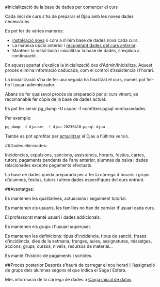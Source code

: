 #Inicialització de la base de dades per començar el curs

Cada inici de curs s'ha de preparar el Djau amb les noves dades necessàries.

Es pot fer de vàries maneres:
* [Instal·lació nova](../instalacion-2/instalacion.md) o com a mínim base de dades nova cada curs.
* La mateixa opció anterior i [recuperant dades del curs anterior](../../../canviDeCurs.txt).
* Mantenir la instal·lació i inicialitzar la base de dades, s'explica a continuació.

En aquest apartat s'explica la inicialització des d'Admin/Inicialitza. Aquest procés elimina informació caducada, com el control d’assistència i l’horari.

La inicialització s'ha de fer una vegada ha finalitzat el curs, només pot fer-ho l’usuari administrador.

Abans de fer qualsevol procés de preparació per al curs vinent, es recomanable fer còpia de la base de dades actual.

Es pot fer servir pg_dump -U usuari -f nomfitxer.pgsql nombasedades

Per exemple:

```bash
pg_dump -U djauser -f djau-20230410.pgsql djau
```

També es pot aprofitar per [actualitzar](actualitza.md) el Djau a l'última versió.

##Dades eliminades:

Incidències, expulsions, sancions, assistència, horaris, festius, cartes, tutors, pagaments pendents de l'any anterior, alumnes de baixa i dades relacionades excepte pagaments efectuats. 

La base de dades queda preparada per a fer la càrrega d'horaris i grups d'alumnes, festius, tutors i altres dades específiques del curs entrant.

##Avantatges:

Es mantenen les qualitatives, actuacions i seguiment tutorial.

Es mantenen els usuaris, les famílies no han de canviar d'usuari cada curs.

El professorat manté usuari i dades addicionals.

Es mantenen els grups i l'usuari superuser.

Es mantenen les definicions: tipus d'incidència, tipus de sanció, frases d'incidència, dies de la setmana, franges, aules, assignatures, missatges, accions, grups, cursos, nivells, recursos de material...

Es manté l'històric de pagaments i sortides.

##Procés posterior
Després s’haurà de carregar el nou horari i l’assignació de grups dels alumnes segons el que indica el Saga i Esfera.

Més informació de la càrrega de dades a [Carga inicial de datos](carga-inicial-de-datos/README.md)
